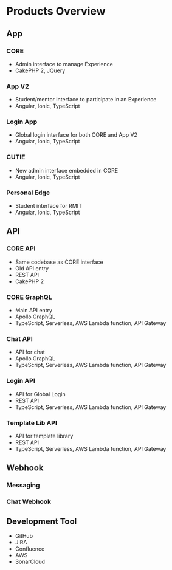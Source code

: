 # Products Overview

## App

### CORE

* Admin interface to manage Experience
* CakePHP 2, JQuery

### App V2

* Student/mentor interface to participate in an Experience
* Angular, Ionic, TypeScript

### Login App

* Global login interface for both CORE and App V2
* Angular, Ionic, TypeScript

### CUTIE

* New admin interface embedded in CORE
* Angular, Ionic, TypeScript

### Personal Edge

* Student interface for RMIT
* Angular, Ionic, TypeScript

## API

### CORE API

* Same codebase as CORE interface
* Old API entry
* REST API
* CakePHP 2

### CORE GraphQL

* Main API entry
* Apollo GraphQL
* TypeScript, Serverless, AWS Lambda function, API Gateway

### Chat API

* API for chat
* Apollo GraphQL
* TypeScript, Serverless, AWS Lambda function, API Gateway

### Login API

* API for Global Login
* REST API
* TypeScript, Serverless, AWS Lambda function, API Gateway

### Template Lib API

* API for template library
* REST API
* TypeScript, Serverless, AWS Lambda function, API Gateway

## Webhook

### Messaging

### Chat Webhook

## Development Tool

* GitHub
* JIRA
* Confluence
* AWS
* SonarCloud
